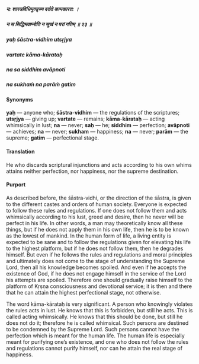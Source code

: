 ##### य: शास्त्रविधिमुत्सृज्य वर्तते कामकारत: ।
##### न स सिद्धिमवाप्नोति न सुखं न परां गतिम् ॥ २३ ॥

##### yaḥ śāstra-vidhim utsṛjya
##### vartate kāma-kārataḥ
##### na sa siddhim avāpnoti
##### na sukhaṁ na parāṁ gatim

#### Synonyms

**yaḥ** — anyone who; **śāstra**-**vidhim** — the regulations of the scriptures; **utsṛjya** — giving up; **vartate** — remains; **kāma**-**kārataḥ** — acting whimsically in lust; **na** — never; **saḥ** — he; **siddhim** — perfection; **avāpnoti** — achieves; **na** — never; **sukham** — happiness; **na** — never; **parām** — the supreme; **gatim** — perfectional stage.

#### Translation

He who discards scriptural injunctions and acts according to his own whims attains neither perfection, nor happiness, nor the supreme destination.

#### Purport

As described before, the śāstra-vidhi, or the direction of the śāstra, is given to the different castes and orders of human society. Everyone is expected to follow these rules and regulations. If one does not follow them and acts whimsically according to his lust, greed and desire, then he never will be perfect in his life. In other words, a man may theoretically know all these things, but if he does not apply them in his own life, then he is to be known as the lowest of mankind. In the human form of life, a living entity is expected to be sane and to follow the regulations given for elevating his life to the highest platform, but if he does not follow them, then he degrades himself. But even if he follows the rules and regulations and moral principles and ultimately does not come to the stage of understanding the Supreme Lord, then all his knowledge becomes spoiled. And even if he accepts the existence of God, if he does not engage himself in the service of the Lord his attempts are spoiled. Therefore one should gradually raise himself to the platform of Kṛṣṇa consciousness and devotional service; it is then and there that he can attain the highest perfectional stage, not otherwise.

The word kāma-kārataḥ is very significant. A person who knowingly violates the rules acts in lust. He knows that this is forbidden, but still he acts. This is called acting whimsically. He knows that this should be done, but still he does not do it; therefore he is called whimsical. Such persons are destined to be condemned by the Supreme Lord. Such persons cannot have the perfection which is meant for the human life. The human life is especially meant for purifying one’s existence, and one who does not follow the rules and regulations cannot purify himself, nor can he attain the real stage of happiness.
